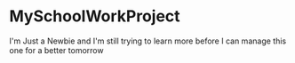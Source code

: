 # MySchoolWorkProject
I'm Just a Newbie and I'm still trying to learn more before I can manage this one for a better tomorrow
